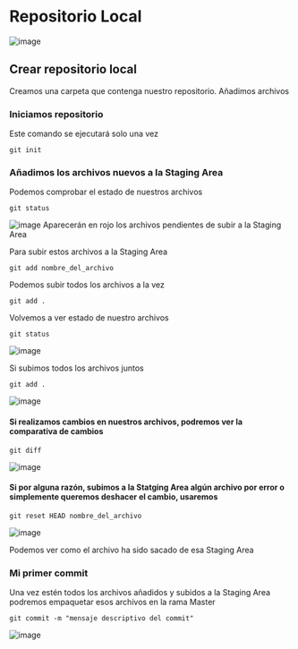 # Repositorio Local

![image](https://user-images.githubusercontent.com/67286095/140605791-e3369513-741a-4b18-9cff-1362cf23846a.png)

## Crear repositorio local
Creamos una carpeta que contenga nuestro repositorio.
Añadimos archivos

### Iniciamos repositorio
Este comando se ejecutará solo una vez

```
git init
```


### Añadimos los archivos nuevos a la Staging Area
Podemos comprobar el estado de nuestros archivos 
```
git status
```
![image](https://user-images.githubusercontent.com/67286095/140606530-59433ce3-b672-4a9a-a4a1-6de0ff90a252.png)
Aparecerán en rojo los archivos pendientes de subir a la Staging Area

Para subir estos archivos a la Staging Area

```
git add nombre_del_archivo
```
Podemos subir todos los archivos a la vez

```
git add .
```

Volvemos a ver estado de nuestro archivos

```
git status
```
![image](https://user-images.githubusercontent.com/67286095/140606652-746efbb7-599f-4f4b-a42e-bbd67cabeb8c.png)

Si subimos todos los archivos juntos

```
git add .
```
![image](https://user-images.githubusercontent.com/67286095/140606704-d3f89403-f8f9-459a-b926-9f70a55da56e.png)

#### Si realizamos cambios en nuestros archivos, podremos ver la comparativa de cambios

```
git diff
```
![image](https://user-images.githubusercontent.com/67286095/140606807-803f2927-dc8e-4335-8d40-2158b23a9c3e.png)

#### Si por alguna razón, subimos a la Statging Area algún archivo por error o simplemente queremos deshacer el cambio, usaremos 

```
git reset HEAD nombre_del_archivo
```
![image](https://user-images.githubusercontent.com/67286095/140607407-97f782ab-3484-41e5-9b93-56db4da12477.png)

Podemos ver como el archivo ha sido sacado de esa Staging Area


### Mi primer commit

Una vez estén todos los archivos añadidos y subidos a la Staging Area podremos empaquetar esos archivos en la rama Master
```
git commit -m "mensaje descriptivo del commit"
```
![image](https://user-images.githubusercontent.com/67286095/140607504-bc5babe8-c88d-4336-8172-3e7198d553d4.png)



